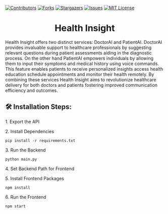 [![Contributors][contributors-shield]][contributors-url]
[![Forks][forks-shield]][forks-url]
[![Stargazers][stars-shield]][stars-url]
[![Issues][issues-shield]][issues-url]
[![MIT License][license-shield]][license-url]
<h1 align="center" id="title">Health Insight</h1>
<p id="description">Health Insight offers two distinct services: DoctorAI and PatientAI. DoctorAI provides invaluable support to healthcare professionals by suggesting relevant questions during patient assessments aiding in the diagnostic process. On the other hand PatientAI empowers individuals by allowing them to input their symptoms and medical history using voice commands. This feature enables patients to receive personalized insights access health education schedule appointments and monitor their health remotely. By combining these services Health Insight aims to revolutionize healthcare delivery for both doctors and patients fostering improved communication efficiency and outcomes.</p>

<h2>🛠️ Installation Steps:</h2>

<p>1. Export the API</p>

<p>2. Install Dependencies</p>

```
pip install -r requirements.txt
```

<p>3. Run the Backend</p>

```
python main.py
```

<p>4. Set Backend Path for Frontend</p>

<p>5. Install Frontend Packages</p>

```
npm install
```

<p>6. Run the Frontend</p>

```
npm start
```
[contributors-shield]: https://img.shields.io/github/contributors/devesh711/Health-Insight.svg?style=for-the-badge
[contributors-url]: https://github.com/devesh711/Health-Insight/graphs/contributors
[forks-shield]: https://img.shields.io/github/forks/devesh711/Health-Insight.svg?style=for-the-badge
[forks-url]: https://github.com/devesh711/Health-Insight/network/members
[stars-shield]: https://img.shields.io/github/stars/devesh711/Health-Insight.svg?style=for-the-badge
[stars-url]: https://github.com/devesh711/Health-Insight/stargazers
[issues-shield]: https://img.shields.io/github/issues/devesh711/Health-Insight.svg?style=for-the-badge
[issues-url]: https://github.com/devesh711/Health-Insight/issues
[license-shield]: https://img.shields.io/github/license/devesh711/Health-Insight.svg?style=for-the-badge
[license-url]: https://github.com/devesh711/Health-Insight/blob/master/LICENSE.txt
